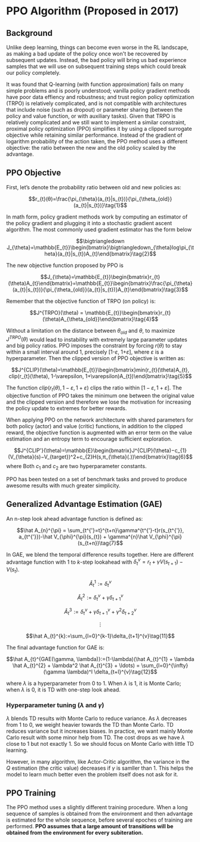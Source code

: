 # PPO Algorithm (Proposed in 2017)

## Background

Unlike deep learning, things can become even worse in the RL landscape, as making a bad update of the policy once won't be recovered by subsequent updates. Instead, the bad policy will bring us bad experience samples that we will use on subsequent training steps which could break our policy completely.

It was found that Q-learning (with function approximation) fails on many simple problems and is poorly understood; vanilla policy gradient methods have poor data effiency and robustness; and trust region policy optimization (TRPO) is relatively complicated, and is not compatible with architectures that include noise (such as dropout) or parameter sharing (between the policy and value function, or with auxiliary tasks). Given that TRPO is relatively complicated and we still want to implement a similar constraint, proximal policy optimization (PPO) simplifies it by using a clipped surrogate objective while retaining similar performance. Instead of the gradient of logarithm probability of the action taken, the PPO method uses a different objective: the ratio between the new and the old policy scaled by the advantage.

## PPO Objective

First, let’s denote the probability ratio between old and new policies as:

$$r_{t}(θ)=\frac{\pi_{\theta}(a_{t}|s_{t})}{\pi_{\theta_{old}}(a_{t}|s_{t})}\tag{1}$$

In math form, policy gradient methods work by computing an estimator of the policy gradient and plugging it into a stochastic gradient ascent algorithm. The most commonly used gradient estimator has the form below

$$\bigtriangledown J_{\theta}=\mathbb{E_{t}}\begin{bmatrix}\bigtriangledown_{\theta}log\pi_{\theta}(a_{t}|s_{t})A_{t}\end{bmatrix}\tag{2}$$

The new objective function proposed by PPO is 

$$J_{\theta}=\mathbb{E_{t}}\begin{bmatrix}r_{t}(\theta)A_{t}\end{bmatrix}=\mathbb{E_{t}}\begin{bmatrix}\frac{\pi_{\theta}(a_{t}|s_{t})}{\pi_{\theta_{old}}(a_{t}|s_{t})}A_{t}\end{bmatrix}\tag{3}$$

Remember that the objective function of TRPO (on policy) is:

$$J^{TRPO}(\theta) = \mathbb{E_{t}}\begin{bmatrix}r_{t}(\theta)A_{\theta_{old}}\end{bmatrix}\tag{4}$$

Without a limitation on the distance between $\theta_{old}$ and $\theta$, to maximize $J^{TRPO}(\theta)$ would lead to instability with extremely large parameter updates and big policy ratios. PPO imposes the constraint by forcing $r(\theta)$ to stay within a small interval around 1, precisely [1-$\varepsilon$, 1+$\varepsilon$], where $\varepsilon$ is a hyperparameter. Then the clipped version of PPO objective is written as: 

$$J^{CLIP}(\theta)=\mathbb{E_{t}}\begin{bmatrix}min(r_{t}(\theta)A_{t}, clip(r_{t}(\theta), 1-\varepsilon, 1+\varepsilon)A_{t})\end{bmatrix}\tag{5}$$

The function $clip(r_{t}(\theta), 1-\varepsilon, 1+\varepsilon)$ clips the ratio within $[1-\varepsilon, 1+\varepsilon]$. The objective function of PPO takes the minimum one between the original value and the clipped version and therefore we lose the motivation for increasing the policy update to extremes for better rewards.

When applying PPO on the network architecture with shared parameters for both policy (actor) and value (critic) functions, in addition to the clipped reward, the objective function is augmented with an error term on the value estimation and an entropy term to encourage sufficient exploration.

$$J^{CLIP'}(\theta)=\mathbb{E}\begin{bmatrix}J^{CLIP}(\theta)−c_{1}(V_{\theta}(s)−V_{target})^2+c_{2}H(s,π_{\theta}(.))\end{bmatrix}\tag{6}$$
where Both $c_{1}$ and $c_{2}$ are two hyperparameter constants.

PPO has been tested on a set of benchmark tasks and proved to produce awesome results with much greater simplicity.

## Generalized Advantage Estimation (GAE)

An n-step look ahead advantage function is defined as:

$$\hat A_{n}^{\pi} = \sum_{t^{'}=t}^{t+n}\gamma^{t^{'}-t}r(s_{t^{'}}, a_{t^{'}})-\hat V_{\phi}^{\pi}(s_{t}) + \gamma^{n}\hat V_{\phi}^{\pi}(s_{t+n})\tag{7}$$

In GAE, we blend the temporal difference results together. Here are different advantage function with 1 to $k$-step lookahead with $\delta_{t}^{v}=r_{t} + \gamma V(s_{t+1}) - V(s_{t})$.

$$\hat A_{t}^{1}:=\delta_{t}^{v}\tag{8}$$

$$\hat A_{t}^{2}:=\delta_{t}^{v} + \gamma \delta_{t+1}^{v}\tag{9}$$

$$\hat A_{t}^{3}:=\delta_{t}^{v} + \gamma \delta_{t+1}^{v} + \gamma^2 \delta_{t+2}^{v}\tag{10}$$

$$\vdots$$

$$\hat A_{t}^{k}:=\sum_{l=0}^{k-1}\delta_{t+1}^{v}\tag{11}$$

The final advantage function for GAE is:

$$\hat A_{t}^{GAE(\gamma, \lambda)}:=(1-\lambda)(\hat A_{t}^{1} + \lambda \hat A_{t}^{2} + \lambda^2 \hat A_{t}^{3} + \ldots) =   \sum_{l=0}^{\infty}(\gamma \lambda)^l \delta_{t+l}^{v}\tag{12}$$

where $\lambda$ is a hyperparameter from 0 to 1. When $\lambda$ is 1, it is Monte Carlo; when $\lambda$ is 0, it is TD with one-step look ahead.

### Hyperparameter tuning ($\lambda$ and $\gamma$)

$\lambda$ blends TD results with Monte Carlo to reduce variance. As $\lambda$ decreases from 1 to 0, we weight heavier towards the TD than Monte Carlo. TD reduces variance but it increases biases. In practice, we want mainly Monte Carlo result with some minor help from TD. The cost drops as we have $\lambda$ close to 1 but not exactly 1. So we should focus on Monte Carlo with little TD learning.

However, in many algorithm, like Actor-Critic algorithm, the variance in the $Q$ estimation (the critic value) decreases if $\gamma$ is samller than 1. This helps the model to learn much better even the problem itself does not ask for it.

## PPO Training

The PPO method uses a slightly different training procedure. When a long sequence of samples is obtained from the environment and then advantage is estimated for the whole sequence, before several epoches of training are performed. **PPO assumes that a large amount of transitions will be obtained from the environment for every subiteration.**
